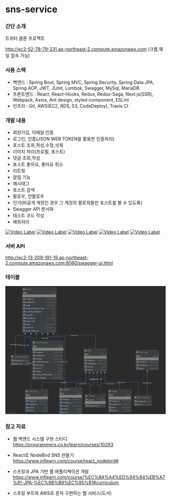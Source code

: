 # sns-service


### 간단 소개
트위터 클론 프로젝트

http://ec2-52-78-79-231.ap-northeast-2.compute.amazonaws.com
(크롬,웨일 접속 가능)


### 사용 스텍
- 백엔드 : Spring Boot, Spring MVC, Spring Security, Spring Data JPA, Spring AOP, JWT, JUnit, Lombok, Swagger, MySql, MariaDB
- 프론트엔드 : React, React-Hooks, Redux, Redux-Saga, Next.js(SSR), Webpack, Axios, Ant design, styled-component, ESLint
- 인프라 : Git, AWS(EC2, RDS, S3, CodeDeploy), Travis CI


### 개발 내용
- 회원가입, 이메일 인증
- 로그인, 인증(JSON WEB TOKEN을 활용한 인증처리)
- 포스트 조회,작성,수정,삭제
- 이미지 처리(프로필, 포스트)
- 댓글 조회,작성
- 포스트 좋아요, 좋아요 취소
- 리트윗
- 알림 기능
- 해시태그
- 포스트 검색
- 팔로우, 언팔로우
- 인가(비공개 계정인 경우 그 계정의 팔로워들만 포스트를 볼 수 있도록)
- Swagger API 문서화
- 테스트 코드 작성
- 예외처리

[![Video Label](http://img.youtube.com/vi/gP6ryS6jsIY/0.jpg)](https://www.youtube.com/watch?v=gP6ryS6jsIY?t=0s)
[![Video Label](http://img.youtube.com/vi/NyP_vJ3X104/0.jpg)](https://www.youtube.com/watch?v=NyP_vJ3X104?t=0s)
[![Video Label](http://img.youtube.com/vi/YMbqy_DLXzc/0.jpg)](https://www.youtube.com/watch?v=YMbqy_DLXzc?t=0s)
[![Video Label](http://img.youtube.com/vi/IdWm4SQVXvw/0.jpg)](https://www.youtube.com/watch?v=IdWm4SQVXvw?t=0s)
[![Video Label](http://img.youtube.com/vi/3YvBHRZGTt0/0.jpg)](https://www.youtube.com/watch?v=3YvBHRZGTt0?t=0s)


### 서버 API
http://ec2-13-209-191-19.ap-northeast-2.compute.amazonaws.com:8080/swagger-ui.html



### 테이블
![Alt text](./readme-img/table.png)



### 참고 자료
- 웹 백엔드 시스템 구현 스터디
https://programmers.co.kr/learn/courses/10293

- React로 NodeBird SNS 만들기
https://www.inflearn.com/course/react_nodebird#

- 스프링과 JPA 기반 웹 애플리케이션 개발
https://www.inflearn.com/course/%EC%8A%A4%ED%94%84%EB%A7%81-JPA-%EC%9B%B9%EC%95%B1#curriculum

- 스프링 부트와 AWS로 혼자 구현하는 웹 서비스(도서)


